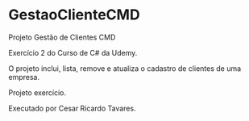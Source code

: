 # GestaoClienteCMD



Projeto Gestão de Clientes CMD

Exercício 2 do Curso de C# da Udemy.

O projeto inclui, lista, remove e atualiza o cadastro de clientes de uma empresa.

Projeto exercício.

Executado por Cesar Ricardo Tavares.